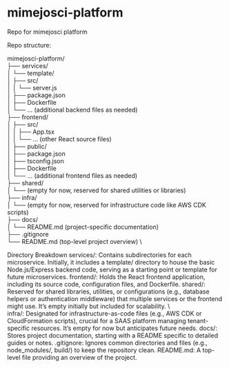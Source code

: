 # mimejosci-platform
Repo for mimejosci platform


Repo structure:

mimejosci-platform/ \
├── services/ \
│   └── template/ \
│       ├── src/ \
│       │   └── server.js \
│       ├── package.json \
│       ├── Dockerfile \
│       └── ... (additional backend files as needed) \
├── frontend/ \
│   ├── src/ \
│   │   ├── App.tsx \
│   │   └── ... (other React source files) \
│   ├── public/ \
│   ├── package.json \
│   ├── tsconfig.json \
│   ├── Dockerfile \
│   └── ... (additional frontend files as needed) \
├── shared/ \
│   └── (empty for now, reserved for shared utilities or libraries) \
├── infra/ \
│   └── (empty for now, reserved for infrastructure code like AWS CDK scripts) \
├── docs/ \
│   └── README.md (project-specific documentation) \
├── .gitignore \
└── README.md (top-level project overview) \

Directory Breakdown
services/: Contains subdirectories for each microservice. Initially, it includes a template/ directory to house the basic Node.js/Express backend code, serving as a starting point or template for future microservices.
frontend/: Holds the React frontend application, including its source code, configuration files, and Dockerfile.
shared/: Reserved for shared libraries, utilities, or configurations (e.g., database helpers or authentication middleware) that multiple services or the frontend might use. It’s empty initially but included for scalability. \ \
infra/: Designated for infrastructure-as-code files (e.g., AWS CDK or CloudFormation scripts), crucial for a SAAS platform managing tenant-specific resources. It’s empty for now but anticipates future needs.
docs/: Stores project documentation, starting with a README specific to detailed guides or notes.
.gitignore: Ignores common directories and files (e.g., node_modules/, build/) to keep the repository clean.
README.md: A top-level file providing an overview of the project.

